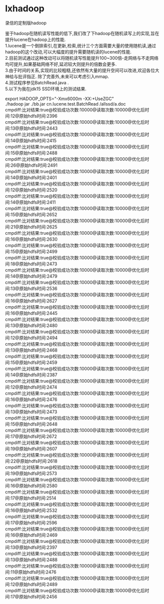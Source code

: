 # lxhadoop
录信的定制版hadoop

鉴于hadoop在随机读写性能的低下,我们改了下hadoop在随机读写上的实现,旨在提升lucene在hadoop上的性能.<br>
1.lucene是一个倒排索引,在更新,检索,统计三个方面需要大量的使用随机读,通过hadoop的这个改动,可以大幅度的提升需要随机读的lucene的性能.<br>
2.目前测试通过这种改动可以将随机读写性能提升100~300倍-走网络与不走网络均可提升,如果基础网络不好,延迟较大则提升的倍数会更多.<br>
3.由于时间的关系,实现的比较粗糙,还依然有大量的提升空间可以改进,欢迎各位大神给与批评指正. 除了完善外,未来可以考虑引入mmap.<br>
4.测试程序参见BatchRead.java .<br>
5.以下为我在jdk15 SSD环境上的测试结果.<br>

export HADOOP_OPTS="-Xmx6000m -XX:+UseZGC" <br>
./hadoop jar ./bb.jar cn.lucene.test.BatchRead    /allssd/a.doc <br>
cmpdiff:比对结果:true@校验成功次数:10000@读取次数:10000@优化后时间:12@原始hdfs时间:2396 <br>
cmpdiff:比对结果:true@校验成功次数:10000@读取次数:10000@优化后时间:13@原始hdfs时间:2443<br>
cmpdiff:比对结果:true@校验成功次数:10000@读取次数:10000@优化后时间:14@原始hdfs时间:2415<br>
cmpdiff:比对结果:true@校验成功次数:10000@读取次数:10000@优化后时间:15@原始hdfs时间:2488<br>
cmpdiff:比对结果:true@校验成功次数:10000@读取次数:10000@优化后时间:26@原始hdfs时间:2491<br>
cmpdiff:比对结果:true@校验成功次数:10000@读取次数:10000@优化后时间:14@原始hdfs时间:2401<br>
cmpdiff:比对结果:true@校验成功次数:10000@读取次数:10000@优化后时间:12@原始hdfs时间:2520<br>
cmpdiff:比对结果:true@校验成功次数:10000@读取次数:10000@优化后时间:14@原始hdfs时间:2411<br>
cmpdiff:比对结果:true@校验成功次数:10000@读取次数:10000@优化后时间:15@原始hdfs时间:2652<br>
cmpdiff:比对结果:true@校验成功次数:10000@读取次数:10000@优化后时间:21@原始hdfs时间:2625<br>
cmpdiff:比对结果:true@校验成功次数:10000@读取次数:10000@优化后时间:16@原始hdfs时间:2630<br>
cmpdiff:比对结果:true@校验成功次数:10000@读取次数:10000@优化后时间:15@原始hdfs时间:2499<br>
cmpdiff:比对结果:true@校验成功次数:10000@读取次数:10000@优化后时间:18@原始hdfs时间:2473<br>
cmpdiff:比对结果:true@校验成功次数:10000@读取次数:10000@优化后时间:14@原始hdfs时间:2479<br>
cmpdiff:比对结果:true@校验成功次数:10000@读取次数:10000@优化后时间:13@原始hdfs时间:2536<br>
cmpdiff:比对结果:true@校验成功次数:10000@读取次数:10000@优化后时间:16@原始hdfs时间:2627<br>
cmpdiff:比对结果:true@校验成功次数:10000@读取次数:10000@优化后时间:16@原始hdfs时间:2445<br>
cmpdiff:比对结果:true@校验成功次数:10000@读取次数:10000@优化后时间:13@原始hdfs时间:2480<br>
cmpdiff:比对结果:true@校验成功次数:10000@读取次数:10000@优化后时间:12@原始hdfs时间:2494<br>
cmpdiff:比对结果:true@校验成功次数:10000@读取次数:10000@优化后时间:13@原始hdfs时间:2468<br>
cmpdiff:比对结果:true@校验成功次数:10000@读取次数:10000@优化后时间:15@原始hdfs时间:2459<br>
cmpdiff:比对结果:true@校验成功次数:10000@读取次数:10000@优化后时间:14@原始hdfs时间:2387<br>
cmpdiff:比对结果:true@校验成功次数:10000@读取次数:10000@优化后时间:12@原始hdfs时间:2474<br>
cmpdiff:比对结果:true@校验成功次数:10000@读取次数:10000@优化后时间:16@原始hdfs时间:2476<br>
cmpdiff:比对结果:true@校验成功次数:10000@读取次数:10000@优化后时间:13@原始hdfs时间:2473<br>
cmpdiff:比对结果:true@校验成功次数:10000@读取次数:10000@优化后时间:15@原始hdfs时间:2648<br>
cmpdiff:比对结果:true@校验成功次数:10000@读取次数:10000@优化后时间:17@原始hdfs时间:2672<br>
cmpdiff:比对结果:true@校验成功次数:10000@读取次数:10000@优化后时间:19@原始hdfs时间:2607<br>
cmpdiff:比对结果:true@校验成功次数:10000@读取次数:10000@优化后时间:22@原始hdfs时间:2618<br>
cmpdiff:比对结果:true@校验成功次数:10000@读取次数:10000@优化后时间:19@原始hdfs时间:2573<br>
cmpdiff:比对结果:true@校验成功次数:10000@读取次数:10000@优化后时间:16@原始hdfs时间:2580<br>
cmpdiff:比对结果:true@校验成功次数:10000@读取次数:10000@优化后时间:17@原始hdfs时间:2514<br>
cmpdiff:比对结果:true@校验成功次数:10000@读取次数:10000@优化后时间:16@原始hdfs时间:2532<br>
cmpdiff:比对结果:true@校验成功次数:10000@读取次数:10000@优化后时间:17@原始hdfs时间:2596<br>
cmpdiff:比对结果:true@校验成功次数:10000@读取次数:10000@优化后时间:16@原始hdfs时间:2469<br>
cmpdiff:比对结果:true@校验成功次数:10000@读取次数:10000@优化后时间:13@原始hdfs时间:2397<br>
cmpdiff:比对结果:true@校验成功次数:10000@读取次数:10000@优化后时间:13@原始hdfs时间:2488<br>
cmpdiff:比对结果:true@校验成功次数:10000@读取次数:10000@优化后时间:11@原始hdfs时间:2476<br>
cmpdiff:比对结果:true@校验成功次数:10000@读取次数:10000@优化后时间:12@原始hdfs时间:2489<br>
cmpdiff:比对结果:true@校验成功次数:10000@读取次数:10000@优化后时间:17@原始hdfs时间:2456<br>
